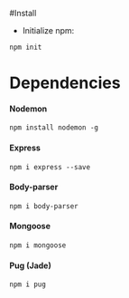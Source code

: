 #Install

- Initialize npm:

`npm init`

# Dependencies

#### Nodemon
`npm install nodemon -g`

#### Express
`npm i express --save`

#### Body-parser
`npm i body-parser`

#### Mongoose
`npm i mongoose`

#### Pug (Jade)
`npm i pug`
